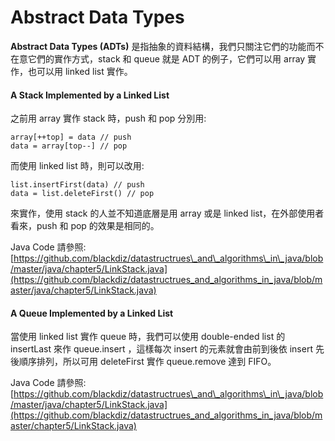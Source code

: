 # Abstract Data Types

**Abstract Data Types \(ADTs\)** 是指抽象的資料結構，我們只關注它們的功能而不在意它們的實作方式，stack 和 queue 就是 ADT 的例子，它們可以用 array 實作，也可以用 linked list 實作。

#### A Stack Implemented by a Linked List

之前用 array 實作 stack 時，push 和 pop 分別用:

```text
array[++top] = data // push
data = array[top--] // pop
```

而使用 linked list 時，則可以改用:

```text
list.insertFirst(data) // push
data = list.deleteFirst() // pop
```

來實作，使用 stack 的人並不知道底層是用 array 或是 linked list，在外部使用者看來，push 和 pop 的效果是相同的。

Java Code 請參照: [https://github.com/blackdiz/datastructrues\_and\_algorithms\_in\_java/blob/master/java/chapter5/LinkStack.java](https://github.com/blackdiz/datastructrues_and_algorithms_in_java/blob/master/java/chapter5/LinkStack.java)

#### A Queue Implemented by a Linked List

當使用 linked list 實作 queue 時，我們可以使用 double-ended list 的 insertLast 來作 queue.insert ，這樣每次 insert 的元素就會由前到後依 insert 先後順序排列，所以可用 deleteFirst 實作 queue.remove 達到 FIFO。

Java Code 請參照: [https://github.com/blackdiz/datastructrues\_and\_algorithms\_in\_java/blob/master/java/chapter5/LinkStack.java](https://github.com/blackdiz/datastructrues_and_algorithms_in_java/blob/master/chapter5/LinkStack.java)



